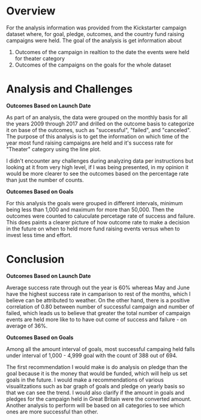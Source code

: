 
# Overview
For the analysis information was provided from the Kickstarter campaign dataset where, for goal, pledge, outcomes, and the country fund raising campaigns were held. The goal of the analysis is get information about
1. Outcomes of the campaign in realtion to the date the events were held for theater category
2. Outcomes of the campaigns on the goals for the whole dataset

# Analysis and Challenges

**Outcomes Based on Launch Date**

As part of an analysis, the data were grouped on the monthly basis for all the years 2009 through 2017 and drilled on the outcome basis to categorize it on base of the outcomes, such as "successful", "failed", and "canceled". The purpose of this analysis is to get the information on which time of the year most fund raising campaigns are held and it's success rate for "Theater" category using the line plot. 

I didn't encounter any challenges during analyzing data per instructions but looking at it from very high level, if I was being presented, in my opinion it would be more clearer to see the outcomes based on the percentage rate than just the number of counts.

**Outcomes Based on Goals**

For this analysis the goals were grouped in different intervals, minimum being less than 1,000 and maximum for more than 50,000. Then the outcomes were counted to caluculate percetage rate of success and failure. This does paints a clearer picture of how outcome rate to make a decision in the future on when to held more fund raising events versus when to invest less time and effort. 


# Conclusion

**Outcomes Based on Launch Date**

Average success rate through out the year is 60% whereas May and June have the highest success rate in camparison to rest of the months, which I believe can be attributed to weather. On the other hand, there is a positive correlation of 0.80 between number of successful campaign and number of failed, which leads us to believe that greater the total number of campaign events are held more like to to have out come of success and failure - on average of 36%.

**Outcomes Based on Goals** 

Among all the amount interval of goals, most successful campaing held falls under interval of 1,000 - 4,999 goal with the count of 388 out of 694.

The first recommendation I would make is do analysis on pledge than the goal because it is the money that would be funded, which will help us set goals in the future. I would make a recommendations of various visualitzations such as bar graph of goals and pledge on yearly basis so that we can see the trend.  I would also clarify if the amount in goals and pledges for the campaign held in Great Britain were the converted amount.  Another analysis to perform will be based on all categories to see which ones are more successful than other.








